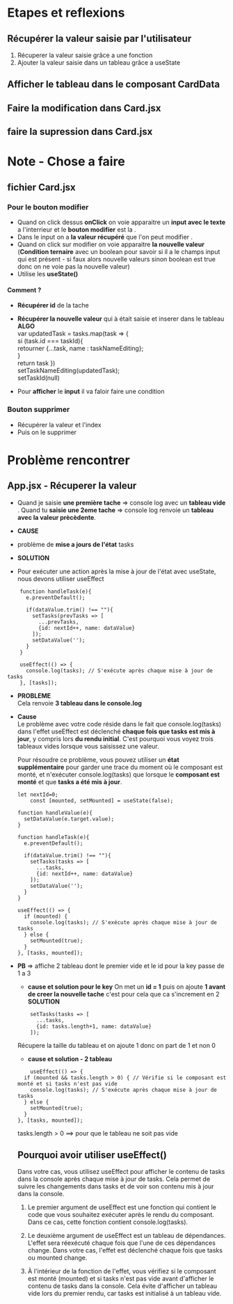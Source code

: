# Etapes et reflexions

## Récupérer la valeur saisie par l'utilisateur 
1. Récuperer la valeur saisie grâce a une fonction 
2. Ajouter la valeur saisie dans un tableau grâce a useState 


## Afficher le tableau dans le composant CardData

## Faire la modification dans Card.jsx

## faire la supression dans Card.jsx

# Note - Chose a faire 
## fichier Card.jsx
### Pour le bouton modifier 
- Quand on click dessus **onClick** on voie apparaitre un **input avec le texte** a l'interrieur et le **bouton modifier** est la .
- Dans  le input on a **la valeur récupéré** que l'on peut modifier .
- Quand on click sur modifier on voie apparaitre **la nouvelle valeur** (**Condition ternaire** avec un boolean pour savoir si il a le champs input qui est présent - si faux alors nouvelle valeurs sinon boolean est true donc on ne voie pas la nouvelle valeur)
- Utilise les **useState()**

#### Comment ? 
- **Récupérer id** de la tache 
- **Récupérer la nouvelle valeur** qui à était saisie et inserer dans le tableau 
**ALGO** \
var updatedTask = tasks.map(task => {\
  si (task.id === taskId){\
      retourner {...task, name : taskNameEditing};\
  }\
  return task
})\
setTaskNameEditing(updatedTask);\
setTaskId(null)

- Pour **afficher** le **input** il va faloir faire une condition 



### Bouton supprimer 
- Récupérer la valeur et l'index
- Puis on le supprimer  

# Problème rencontrer
## App.jsx - Récuperer la valeur 

- Quand je saisie **une première tache** => console log avec un **tableau vide** . Quand tu **saisie une 2eme tache** => console log renvoie un **tableau avec la valeur prècèdente**.

- **CAUSE**
- problème de **mise a jours de l'état** tasks 
- **SOLUTION**
- Pour exécuter une action après la mise à jour de l'état avec useState, nous devons utiliser useEffect

````
    function handleTask(e){
      e.preventDefault();
      
      if(dataValue.trim() !== ""){
        setTasks(prevTasks => [
          ...prevTasks,
          {id: nextId++, name: dataValue}
        ]);
        setDataValue('');
      }
    }

    useEffect(() => {
      console.log(tasks); // S'exécute après chaque mise à jour de tasks
    }, [tasks]);
````

- **PROBLEME** \
Cela renvoie **3 tableau dans le console.log** 
- **Cause** \
    Le problème avec votre code réside dans le fait que console.log(tasks) dans l'effet useEffect est déclenché **chaque fois que tasks est mis à jour**, y compris lors **du rendu initial**. C'est pourquoi vous voyez trois tableaux vides lorsque vous saisissez une valeur. 

    Pour résoudre ce problème, vous pouvez utiliser un **état supplémentaire** pour garder une trace du moment où le composant est monté, et n'exécuter console.log(tasks) que lorsque le **composant est monté** et que **tasks a été mis à jour**. 
    
    ````  
    let nextId=0;  
        const [mounted, setMounted] = useState(false);

    function handleValue(e){
      setDataValue(e.target.value);
    }
    
    function handleTask(e){
      e.preventDefault();
      
      if(dataValue.trim() !== ""){
        setTasks(tasks => [
          ...tasks,
          {id: nextId++, name: dataValue}
        ]);
        setDataValue('');
      }
    }

    useEffect(() => {
      if (mounted) {
        console.log(tasks); // S'exécute après chaque mise à jour de tasks
      } else {
        setMounted(true);
      }
    }, [tasks, mounted]);

    ````
- **PB** => affiche 2 tableau dont le premier  vide et le id pour la key passe de 1 a 3

    - **cause et solution pour le key**
    On met un **id = 1** puis on ajoute **1 avant de creer la nouvelle tache** c'est pour cela que ca s'increment en 2\
    **SOLUTION** 
    ````
        setTasks(tasks => [
          ...tasks,
          {id: tasks.length+1, name: dataValue}
        ]);
    ````
    Récupere la taille du tableau et on ajoute 1  donc on part de 1 et non 0 

    - **cause et solution - 2 tableau**
    ````    
        useEffect(() => {
      if (mounted && tasks.length > 0) { // Vérifie si le composant est monté et si tasks n'est pas vide
        console.log(tasks); // S'exécute après chaque mise à jour de tasks
      } else {
        setMounted(true);
      }
    }, [tasks, mounted]);
    ````
   tasks.length > 0 ==> pour que le tableau  ne soit pas vide 

   ## Pourquoi avoir utiliser useEffect()
   Dans votre cas, vous utilisez useEffect pour afficher le contenu de tasks dans la console après chaque mise à jour de tasks. Cela permet de suivre les changements dans tasks et de voir son contenu mis à jour dans la console. 

    1.  Le premier argument de useEffect est une fonction qui contient le code que vous souhaitez exécuter après le rendu du composant. Dans ce cas, cette fonction contient console.log(tasks).

    2. Le deuxième argument de useEffect est un tableau de dépendances. L'effet sera réexécuté chaque fois que l'une de ces dépendances change. Dans votre cas, l'effet est déclenché chaque fois que tasks ou mounted change.

    3. À l'intérieur de la fonction de l'effet, vous vérifiez si le composant est monté (mounted) et si tasks n'est pas vide avant d'afficher le contenu de tasks dans la console. Cela évite d'afficher un tableau vide lors du premier rendu, car tasks est initialisé à un tableau vide.